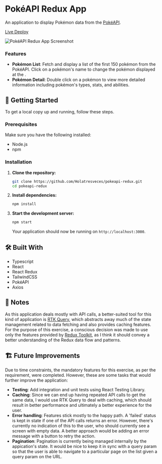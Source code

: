 
# PokéAPI Redux App

An application to display Pokémon data from the [PokéAPI](https://pokeapi.co/).

[Live Deploy](https://pokeapi-redux-psi.vercel.app/)

![PokéAPI Redux App Screenshot](https://i.imgur.com/yx5dvsi.png)

### Features

- **Pokémon List**: Fetch and display a list of the first 150 pokémon from the PokéAPI. Click on a pokémon's name to change the pokémon displayed at the .
- **Pokémon Detail**: Double click on a pokémon to view more detailed information including pokémon's types, stats, and abilities.

## 🚀 Getting Started

To get a local copy up and running, follow these steps.

### Prerequisites

Make sure you have the following installed:

- Node.js
- npm

### Installation

1. **Clone the repository:**

   ```bash
   git clone https://github.com/Holatresveces/pokeapi-redux.git
   cd pokeapi-redux
   ```

2. **Install dependencies:**

   ```bash
   npm install
   ```

3. **Start the development server:**

   ```bash
   npm start
   ```

   Your application should now be running on `http://localhost:3000`.

## 🛠️ Built With
- Typescript
- React
- React Redux
- TailwindCSS
- PokéAPI
- Axios

## 📝 Notes

As this application deals mostly with API calls, a better-suited tool for this kind of application is [RTK Query](https://redux-toolkit.js.org/rtk-query/overview), which abstracts away much of the state management related to data fetching and also provides caching features. For the purpose of this exercise, a conscious decision was made to use only the features provided by [Redux Toolkit](https://redux-toolkit.js.org/), as I think it should convey a better understanding of the Redux data flow and patterns.

## 🏗️ Future Improvements

Due to time constraints, the mandatory features for this exercise, as per the requirement, were completed. However, these are some tasks that would further improve the application:

- **Testing**: Add integration and unit tests using React Testing Library.
- **Caching**: Since we can end up having repeated API calls to get the same data, I would use RTK Query to deal with caching, which should result in better performance and ultimately a better experience for the user.
- **Error handling**: Features stick mostly to the happy path. A 'failed' status is kept in state if one of the API calls returns an error. However, there's currently no indication of this to the user, who should currently see a screen with empty data. A better approach would be adding an error message with a button to retry the action.
- **Pagination**: Pagination is currently being managed internally by the appication's state. It would be nice to keep it in sync with a query param so that the user is able to navigate to a particular page on the list given a query param on the URL.